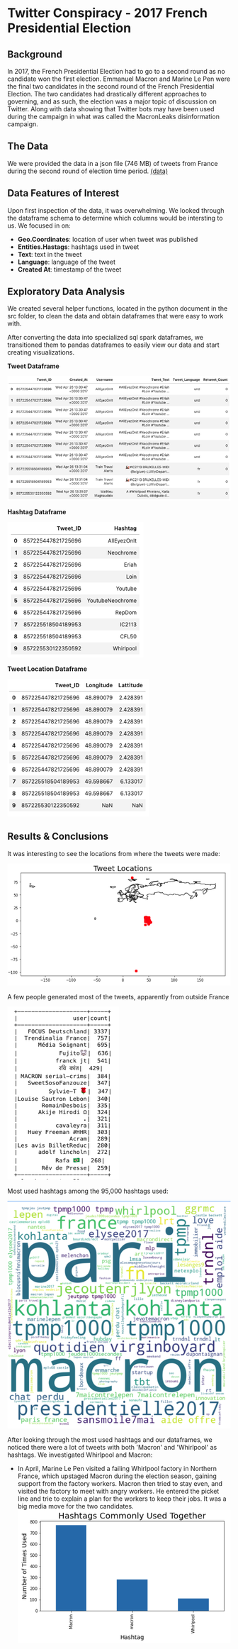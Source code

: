 # Twitter Conspiracy - 2017 French Presidential Election

## Background
In 2017, the French Presidential Election had to go to a second round as no candidate won the first election. Emmanuel Macron and Marine Le Pen were the final two candidates in the second round of the French Presidential Election.  The two candidates had drastically different approaches to governing, and as such, the election was a major topic of discussion on Twitter. Along with data showing that Twitter bots may have been used during the campaign in what was called the MacronLeaks disinformation campaign.  


## The Data
We were provided the data in a json file (746 MB) of tweets from France during the second round of election time period. <a href="https://s3.us-east-2.amazonaws.com/jgartner-test-data/twitter/zippedData.zip"> (data)</a>  

## Data Features of Interest
Upon first inspection of the data, it was overwhelming. We looked through the dataframe schema to determine which columns would be intersting to us. We focused in on:  
- **Geo.Coordinates**: location of user when tweet was published  
- **Entities.Hastags**: hashtags used in tweet  
- **Text**: text in the tweet  
- **Language**: language of the tweet  
- **Created At**: timestamp of the tweet


## Exploratory Data Analysis
We created several helper functions, located in the python document in the src folder, to clean the data and obtain dataframes that were easy to work with. 

After converting the data into specialized sql spark dataframes, we transitioned them to pandas dataframes to easily view our data and start creating visualizations.   

**Tweet Dataframe**  

![](images/tweet_df.png)  

**Hashtag Dataframe**  

![](images/ht_df.png)  

**Tweet Location Dataframe**  

![](images/geo_df.png)

## Results & Conclusions  

It was interesting to see the locations from where the tweets were made:  

![](images/map.png)  

A few people generated most of the tweets, apparently from outside France

![](images/usercounts.png) 

Most used hashtags among the 95,000 hashtags used:  

![](images/wordcloud.png)

After looking through the most used hashtags and our dataframes, we noticed there were a lot of tweets with both 'Macron' and 'Whirlpool' as hashtags. We investigated Whirlpool and Macron: 
- In April, Marine Le Pen visited a failing Whirlpool factory in Northern France, which upstaged Macron during the election season, gaining support from the factory workers. Macron then tried to stay even, and visited the factory to meet with angry workers. He entered the picket line and trie to explain a plan for the workers to keep their jobs.  It was a big media move for the two candidates.
![](images/bar_chart.png)  




